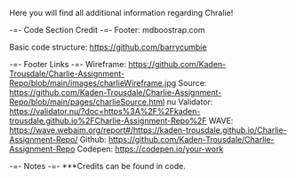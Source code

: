 Here you will find all additional information regarding Chralie!

-=- Code Section Credit -=-
Footer: mdboostrap.com

Basic code structure: https://github.com/barrycumbie

-=- Footer Links -=-
Wireframe: https://github.com/Kaden-Trousdale/Charlie-Assignment-Repo/blob/main/images/charlieWireframe.jpg
Source: https://github.com/Kaden-Trousdale/Charlie-Assignment-Repo/blob/main/pages/charlieSource.html
nu Validator: https://validator.nu/?doc=https%3A%2F%2Fkaden-trousdale.github.io%2FCharlie-Assignment-Repo%2F
WAVE: https://wave.webaim.org/report#/https://kaden-trousdale.github.io/Charlie-Assignment-Repo/
Github: https://github.com/Kaden-Trousdale/Charlie-Assignment-Repo
Codepen: https://codepen.io/your-work

-=- Notes -=-
***Credits can be found in code.
